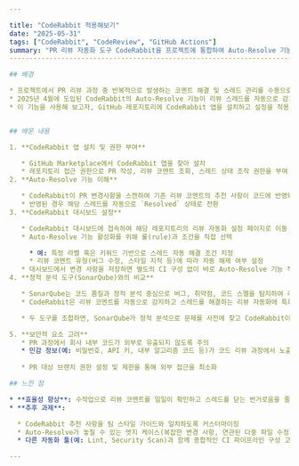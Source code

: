 ```yaml
---

title: "CodeRabbit 적용해보기"
date: "2025-05-31"
tags: ["CodeRabbit", "CodeReview", "GitHub Actions"]
summary: "PR 리뷰 자동화 도구 CodeRabbit을 프로젝트에 통합하여 Auto-Resolve 기능을 적용한 과정을 정리합니다."
------------------------------------------------------------------------------

## 배경

* 프로젝트에서 PR 리뷰 과정 중 반복적으로 발생하는 코멘트 해결 및 스레드 관리를 수동으로 처리하는 데 시간이 많이 소요됨
* 2025년 4월에 도입된 CodeRabbit의 Auto-Resolve 기능이 리뷰 스레드를 자동으로 감지하고 해결해주는 기능을 제공함
* 이 기능을 사용해 보고자, GitHub 레포지토리에 CodeRabbit 앱을 설치하고 설정을 적용해보는 과정을 문서화함


## 배운 내용

1. **CodeRabbit 앱 설치 및 권한 부여**

   * GitHub Marketplace에서 CodeRabbit 앱을 찾아 설치
   * 레포지토리 접근 권한으로 PR 작성, 리뷰 코멘트 조회, 스레드 상태 조작 권한을 부여
2. **Auto-Resolve 기능 이해**

   * CodeRabbit이 PR 변경사항을 스캔하여 기존 리뷰 코멘트의 추천 사항이 코드에 반영되었는지 감지
   * 반영된 경우 해당 스레드를 자동으로 `Resolved` 상태로 전환
3. **CodeRabbit 대시보드 설정**

   * CodeRabbit 대시보드에 접속하여 해당 레포지토리의 리뷰 자동화 설정 페이지로 이동
   * Auto-Resolve 기능 활성화를 위해 룰(rule)과 조건을 직접 선택

     * 예: 특정 라벨 혹은 키워드 기반으로 스레드 자동 해결 조건 지정
     * 리뷰 코멘트 유형(버그 수정, 스타일 지적 등)에 따라 자동 해제 여부 설정
   * 대시보드에서 변경 사항을 저장하면 별도의 CI 구성 없이 바로 Auto-Resolve 기능 적용 가능
4. **정적 분석 도구(SonarQube)와의 비교**

   * SonarQube는 코드 품질과 정적 분석 중심으로 버그, 취약점, 코드 스멜을 탐지하여 리포트를 제공함
   * CodeRabbit은 리뷰 코멘트를 자동으로 감지하고 스레드를 해결하는 리뷰 자동화에 특화되어 있음

   * 두 도구를 조합하면, SonarQube가 정적 분석으로 문제를 사전에 찾고 CodeRabbit이 리뷰 코멘트 기반 피드백을 자동 해결해 주어 전체 코드 품질 관리 효율을 극대화할 수 있음

5. **보안적 요소 고려**
   * PR 과정에서 회사 내부 코드가 외부로 유출되지 않도록 주의
   * 민감 정보(예: 비밀번호, API 키, 내부 알고리즘 코드 등)가 코드 리뷰 과정에서 노출되지 않도록 Diff 범위 검토
   
   * PR 대상 브랜치 권한 설정 및 제한을 통해 외부 접근을 최소화

## 느낀 점

* **효율성 향상**: 수작업으로 리뷰 코멘트를 일일이 확인하고 스레드를 닫는 번거로움을 줄일 수 있어, 리뷰 프로세스가 한결 간소화되었음
* **추후 과제**:

  * CodeRabbit 추천 사항을 팀 스타일 가이드와 일치하도록 커스터마이징
  * Auto-Resolve가 놓칠 수 있는 엣지 케이스(복잡한 변경 사항, 연관된 다중 파일 수정 등) 모니터링
  * 다른 자동화 툴(예: Lint, Security Scan)과 함께 종합적인 CI 파이프라인 구성 고민

---
```

